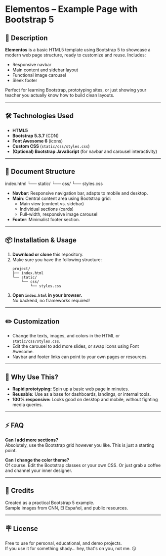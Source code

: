 # Elementos – Example Page with Bootstrap 5

## 🚀 Description

**Elementos** is a basic HTML5 template using Bootstrap 5 to showcase a modern web page structure, ready to customize and reuse. Includes:

- Responsive navbar  
- Main content and sidebar layout  
- Functional image carousel  
- Sleek footer  

Perfect for learning Bootstrap, prototyping sites, or just showing your teacher you actually know how to build clean layouts.

---

## 🛠️ Technologies Used

- **HTML5**
- **Bootstrap 5.3.7** (CDN)
- **Font Awesome 6** (icons)
- **Custom CSS** (`static/css/styles.css`)
- **(Optional) Bootstrap JavaScript** (for navbar and carousel interactivity)

---

## 📁 Document Structure

index.html
└── static/
└── css/
└── styles.css


- **Navbar**: Responsive navigation bar, adapts to mobile and desktop.
- **Main**: Central content area using Bootstrap grid:
  - Main view (content vs. sidebar)
  - Individual sections (cards)
  - Full-width, responsive image carousel
- **Footer**: Minimalist footer section.

---

## 📦 Installation & Usage

1. **Download or clone** this repository.
2. Make sure you have the following structure:
    ```
    project/
    ├── index.html
    └── static/
        └── css/
            └── styles.css
    ```
3. **Open `index.html` in your browser.**  
   No backend, no frameworks required!

---

## ✏️ Customization

- Change the texts, images, and colors in the HTML or `static/css/styles.css`.
- Edit the carousel to add more slides, or swap icons using Font Awesome.
- Navbar and footer links can point to your own pages or resources.

---

## 🧐 Why Use This?

- **Rapid prototyping:** Spin up a basic web page in minutes.
- **Reusable:** Use as a base for dashboards, landings, or internal tools.
- **100% responsive:** Looks good on desktop and mobile, without fighting media queries.

---

## ⚡ FAQ

**Can I add more sections?**  
Absolutely, use the Bootstrap grid however you like. This is just a starting point.

**Can I change the color theme?**  
Of course. Edit the Bootstrap classes or your own CSS. Or just grab a coffee and channel your inner designer.

---

## 📝 Credits

Created as a practical Bootstrap 5 example.  
Sample images from CNN, El Español, and public resources.

---

## 🪧 License

Free to use for personal, educational, and demo projects.  
If you use it for something shady… hey, that's on you, not me. 😏
